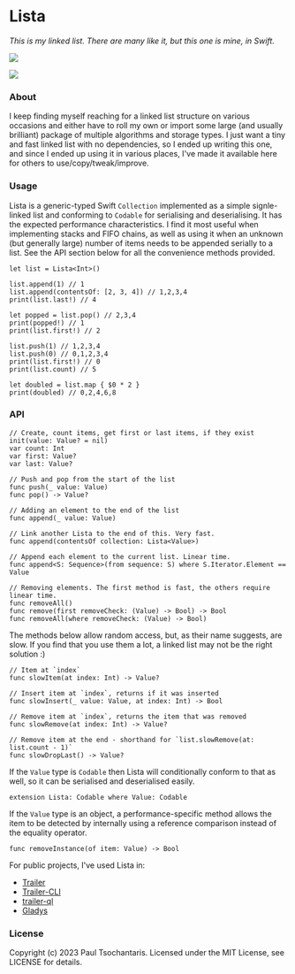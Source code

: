 Lista
=====

_This is my linked list. There are many like it, but this one is mine, in Swift._

[![](https://img.shields.io/endpoint?url=https%3A%2F%2Fswiftpackageindex.com%2Fapi%2Fpackages%2Fptsochantaris%2Flista%2Fbadge%3Ftype%3Dswift-versions)](https://swiftpackageindex.com/ptsochantaris/lista)

[![](https://img.shields.io/endpoint?url=https%3A%2F%2Fswiftpackageindex.com%2Fapi%2Fpackages%2Fptsochantaris%2Flista%2Fbadge%3Ftype%3Dplatforms)](https://swiftpackageindex.com/ptsochantaris/lista)

### About
I keep finding myself reaching for a linked list structure on various occasions and either have to roll my own or import some large (and usually brilliant) package of multiple algorithms and storage types. I just want a tiny and fast linked list with no dependencies, so I ended up writing this one, and since I ended up using it in various places, I've made it available here for others to use/copy/tweak/improve.

### Usage
Lista is a generic-typed Swift `Collection` implemented as a simple signle-linked list and conforming to `Codable` for serialising and deserialising. It has the expected performance characteristics. I find it most useful when implementing stacks and FIFO chains, as well as using it when an unknown (but generally large) number of items needs to be appended serially to a list. See the API section below for all the convenience methods provided.
```
let list = Lista<Int>()

list.append(1) // 1
list.append(contentsOf: [2, 3, 4]) // 1,2,3,4
print(list.last!) // 4

let popped = list.pop() // 2,3,4
print(popped!) // 1
print(list.first!) // 2

list.push(1) // 1,2,3,4
list.push(0) // 0,1,2,3,4
print(list.first!) // 0
print(list.count) // 5

let doubled = list.map { $0 * 2 }
print(doubled) // 0,2,4,6,8
```

### API
```
// Create, count items, get first or last items, if they exist
init(value: Value? = nil)
var count: Int
var first: Value?
var last: Value?

// Push and pop from the start of the list
func push(_ value: Value)
func pop() -> Value?

// Adding an element to the end of the list
func append(_ value: Value)

// Link another Lista to the end of this. Very fast.
func append(contentsOf collection: Lista<Value>)

// Append each element to the current list. Linear time.
func append<S: Sequence>(from sequence: S) where S.Iterator.Element == Value

// Removing elements. The first method is fast, the others require linear time.
func removeAll()
func remove(first removeCheck: (Value) -> Bool) -> Bool
func removeAll(where removeCheck: (Value) -> Bool)
```

The methods below allow random access, but, as their name suggests, are slow. If you find that you use them a lot, a linked list may not be the right solution :)
```
// Item at `index`
func slowItem(at index: Int) -> Value?

// Insert item at `index`, returns if it was inserted
func slowInsert(_ value: Value, at index: Int) -> Bool

// Remove item at `index`, returns the item that was removed
func slowRemove(at index: Int) -> Value?

// Remove item at the end - shorthand for `list.slowRemove(at: list.count - 1)`
func slowDropLast() -> Value?
```

If the `Value` type is `Codable` then Lista will conditionally conform to that as well, so it can be serialised and deserialised easily.
```
extension Lista: Codable where Value: Codable
```

If the `Value` type is an object, a performance-specific method allows the item to be detected by internally using a reference comparison instead of the equality operator.
```
func removeInstance(of item: Value) -> Bool
```

For public projects, I've used Lista in:
- [Trailer](https://github.com/ptsochantaris/trailer)
- [Trailer-CLI](https://github.com/ptsochantaris/trailer-cli)
- [trailer-ql](https://github.com/ptsochantaris/trailer-cli)
- [Gladys](https://github.com/ptsochantaris/gladys)

### License
Copyright (c) 2023 Paul Tsochantaris. Licensed under the MIT License, see LICENSE for details.
